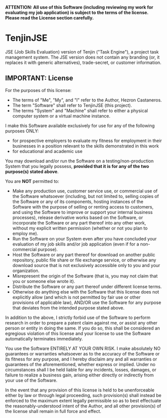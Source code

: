 **ATTENTION: All use of this Software (including reviewing my work for evaluating my job application) is subject to the terms of the license. Please read the License section carefully.**

# TenjinJSE
JSE (Job Skills Evaluation) version of Tenjin ("Task Engine"), a project task management system. The JSE version does not contain any branding (or, it replaces it with generic alternatives), trade-secret, or customer information.

## IMPORTANT: License
For the purposes of this license:
- The terms of "Me", "My", and "I" refer to the Author, Hezron Castaneros.
- The term "Software" shall refer to TenjinJSE (this project).
- The terms "System" and "Machine" shall refer to either a physical computer system or a virtual machine instance.

I make this Software available exclusively for use for any of the following purposes ONLY:
- for prospective employers to evaluate my fitness for employment in their businesses in a position relevant to the skills demonstrated in this work
- for educational and academic use

You may download and/or run the Software on a testing/non-production System that you legally possess, **provided that it is for any of the two purpose(s) stated above**.

You are **NOT** permitted to:
- Make any production use, customer service use, or commercial use of the Software whatsoever (including, but not limited to, selling copies of the Software or any of its components, hosting instances of the Software with the purpose of selling or renting access to customers, and using the Software to improve or support your internal business processes), release derivative works based on the Software, or incorporate the Software or any part thereof into any other work, without my explicit written permission (whether or not you plan to employ me).
- Run the Software on your System even after you have concluded your evaluation of my job skills and/or job application (even if for a non-commercial purpose).
- Host the Software or any part thereof for download on another public repository, public file share or file exchange service, or otherwise any download source that is not exclusively accessible only to you and your organization.
- Misrepresent the origin of the Software (that is, you may not claim that you or someone else wrote it).
- Distribute the Software or any part thereof under different license terms.
- Otherwise do anything else with the Software that this license does not explicitly allow (and which is not permitted by fair use or other provisions of applicable law), AND/OR use the Software for any purpose that deviates from the intended purpose stated above.

In addition to the above, I strictly forbid use of the Software to perform research in order to prepare a patent claim against me, or assist any other person or entity in doing the same. If you do so, this shall be considered an egregious violation of this license and your license to use the Software automatically terminates immediately.

You use the Software ENTIRELY AT YOUR OWN RISK. I make absolutely NO guarantees or warranties whatsoever as to the accuracy of the Software or its fitness for any purpose, and I hereby disclaim any and all warranties or guarantees of the aforementioned, whether express or implied. Under no circumstances shall I be held liable for any incidents, losses, damages, or failure to realize a business gain, arising either directly or indirectly from your use of the Software.

In the event that any provision of this license is held to be unenforceable either by law or through legal proceeding, such provision(s) shall instead be enforced to the maximum extent legally permissible so as to best effectuate the reasonably-understood intent of the Author, and all other provision(s) of the license shall remain in full force and effect.
